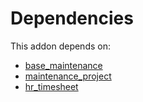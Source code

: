 # Dependencies

This addon depends on:

- [base_maintenance](https://github.com/bringout/oca-technical)
- [maintenance_project](https://github.com/bringout/oca-technical)
- [hr_timesheet](https://github.com/bringout/oca-ocb-hr/tree/f288f1185aa474d2fbc3385a757b169c442c3acf/odoo-bringout-oca-ocb-hr_timesheet)
